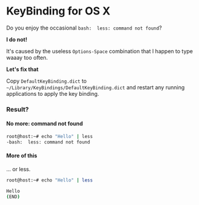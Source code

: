 # KeyBinding for OS X

Do you enjoy the occasional `bash:  less: command not found`?

**I do not!**

It's caused by the useless `Options-Space` combination that I happen to type waaay too often.

**Let's fix that**

Copy `DefaultKeyBinding.dict` to `~/Library/KeyBindings/DefaultKeyBinding.dict` and restart any running applications to apply the key binding.

### Result?

#### No more: command not found

```sh
root@host:~# echo "Hello" | less
-bash:  less: command not found
```

#### More of this
... or less.

```sh
root@host:~# echo "Hello" | less
```
```sh
Hello
(END)
```
